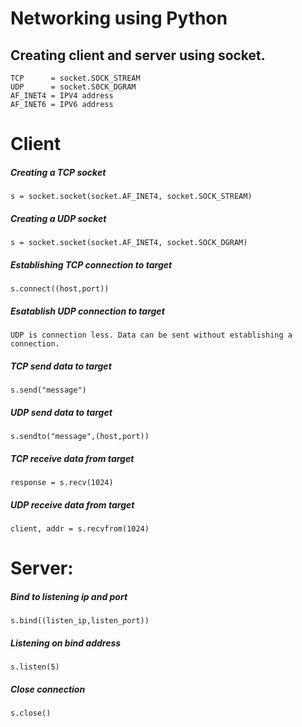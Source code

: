 # Networking using Python  


## Creating client and server using socket.  
	
	TCP 	 = socket.SOCK_STREAM  
	UDP 	 = socket.S0CK_DGRAM  	
	AF_INET4 = IPV4 address  
	AF_INET6 = IPV6 address  

# Client  

##### Creating a TCP socket  

	s = socket.socket(socket.AF_INET4, socket.SOCK_STREAM)  

##### Creating a UDP socket

	s = socket.socket(socket.AF_INET4, socket.SOCK_DGRAM)

##### Establishing TCP connection to target 
	
	s.connect((host,port))  

##### Esatablish UDP connection to target

	UDP is connection less. Data can be sent without establishing a connection. 

##### TCP send data to target
	
	s.send("message")  

##### UDP send data to target
	
	s.sendto("message",(host,port))

##### TCP receive data from target  
	
	response = s.recv(1024)  

##### UDP receive data from target  

	client, addr = s.recvfrom(1024)  
	

# Server:

##### Bind to listening ip and port
	
	s.bind((listen_ip,listen_port))  

##### Listening on bind address

	s.listen(5)  

##### Close connection

	s.close()


